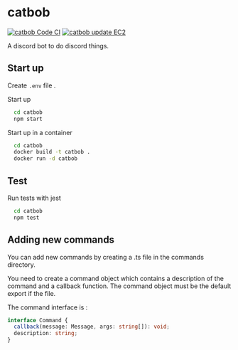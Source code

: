 # catbob

[![catbob Code CI](https://github.com/tizayi/catbob/actions/workflows/code.yml/badge.svg)](https://github.com/tizayi/catbob/actions/workflows/code.yml)
[![catbob update EC2](https://github.com/tizayi/catbob/actions/workflows/deploy-ec2.yml/badge.svg)](https://github.com/tizayi/catbob/actions/workflows/deploy-ec2.yml)

A discord bot to do discord things.

## Start up

Create `.env` file .

Start up

```bash
  cd catbob
  npm start
```

Start up in a container

```bash
  cd catbob
  docker build -t catbob .
  docker run -d catbob
```

## Test

Run tests with jest

```bash
  cd catbob
  npm test
```
## Adding new commands
You can add new commands by creating a .ts file in the commands directory.

You need to create a command object which contains a description of the command and a callback function.
The command object must be the default export if the file.

The command interface is :
```typescript
interface Command {
  callback(message: Message, args: string[]): void;
  description: string;
}
```